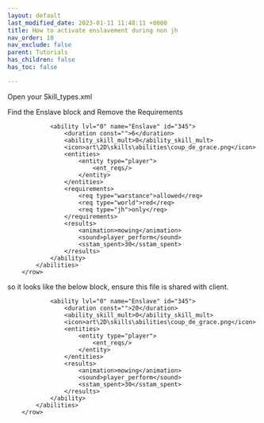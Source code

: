 ```yaml
---
layout: default
last_modified_date: 2023-01-11 11:48:11 +0000
title: How to activate enslavement during non jh
nav_order: 10
nav_exclude: false
parent: Tutorials
has_children: false
has_toc: false

---
```

Open your Skill_types.xml   
  
Find the Enslave block and Remove the Requirements 

    			<ability lvl="0" name="Enslave" id="345">
    				<duration const="">6</duration>
    				<ability_skill_mult>0</ability_skill_mult>
    				<icon>art\2D\skills\abilities\coup_de_grace.png</icon>
    				<entities>
    					<entity type="player">
    						<ent_reqs/>
    					</entity>
    				</entities>
    				<requirements>
    					<req type="warstance">allowed</req>
    					<req type="world">red</req>
    					<req type="jh">only</req>
    				</requirements>
    				<results>
    					<animation>mowing</animation>
    					<sound>player_perform</sound>
    					<sstam_spent>30</sstam_spent>
    				</results>
    			</ability>
    		</abilities>
    	</row>

so it looks like the below block, ensure this file is shared with client.

    			<ability lvl="0" name="Enslave" id="345">
    				<duration const="">20</duration>
    				<ability_skill_mult>0</ability_skill_mult>
    				<icon>art\2D\skills\abilities\coup_de_grace.png</icon>
    				<entities>
    					<entity type="player">
    						<ent_reqs/>
    					</entity>
    				</entities>
    				<results>
    					<animation>mowing</animation>
    					<sound>player_perform</sound>
    					<sstam_spent>30</sstam_spent>
    				</results>
    			</ability>
    		</abilities>
    	</row>